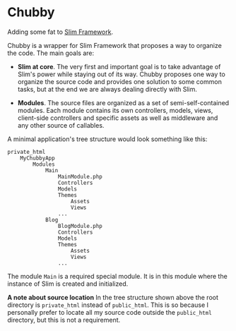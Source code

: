 # Chubby
Adding some fat to [Slim Framework](https://github.com/slimphp/Slim).

Chubby is a wrapper for Slim Framework that proposes a way to organize the code. The main goals are:

* **Slim at core**. The very first and important goal is to take advantage of Slim's power while staying out of its way. Chubby proposes one way to organize the source code and provides one solution to some common tasks, but at the end we are always dealing directly with Slim. 

* **Modules**. The source files are organized as a set of semi-self-contained modules. Each module contains its own controllers, models, views, client-side controllers and specific assets as well as middleware and any other source of callables.

A minimal application's tree structure would look something like this: 

    private_html
        MyChubbyApp
            Modules
                Main
                    MainModule.php
                    Controllers
                    Models
                    Themes
                        Assets
                        Views
                    ...
                Blog
                    BlogModule.php
                    Controllers
                    Models
                    Themes
                        Assets
                        Views
                    ...
  
The module `Main` is a required special module. It is in this module where the instance of Slim is created and initialized. 

**A note about source location**
In the tree structure shown above the root directory is `private_html` instead of `public_html`. This is so because I personally prefer to locate all my source code outside the `public_html` directory, but this is not a requirement.
